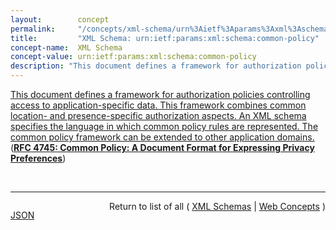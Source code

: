 ```yaml
---
layout:        concept
permalink:     "/concepts/xml-schema/urn%3Aietf%3Aparams%3Axml%3Aschema%3Acommon-policy"
title:         "XML Schema: urn:ietf:params:xml:schema:common-policy"
concept-name:  XML Schema
concept-value: urn:ietf:params:xml:schema:common-policy
description: "This document defines a framework for authorization policies controlling access to application-specific data. This framework combines common location- and presence-specific authorization aspects. An XML schema specifies the language in which common policy rules are represented. The common policy framework can be extended to other application domains."
---
```


[This document defines a framework for authorization policies controlling access to application-specific data. This framework combines common location- and presence-specific authorization aspects. An XML schema specifies the language in which common policy rules are represented. The common policy framework can be extended to other application domains.](https://tools.ietf.org/html/rfc4745#section-15.3 "Read documentation for XML Schema &#34;urn:ietf:params:xml:schema:common-policy&#34;") (**[RFC 4745: Common Policy: A Document Format for Expressing Privacy Preferences](/specs/IETF/RFC/4745 "This document defines a framework for authorization policies controlling access to application-specific data. This framework combines common location- and presence-specific authorization aspects. An XML schema specifies the language in which common policy rules are represented. The common policy framework can be extended to other application domains.")**)

<br/>
<hr/>

<p style="float : left"><a href="./urn:ietf:params:xml:schema:common-policy.json" title="JSON representing this particular Web Concept value">JSON</a></p>
<p style="text-align: right">Return to list of all ( <a href="../xml-schema/">XML Schemas</a> | <a href="../">Web Concepts</a> )</p>
